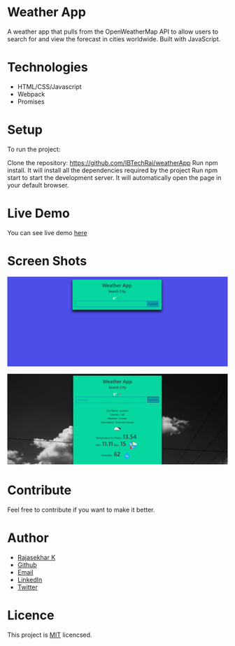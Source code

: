 # Weather App

A weather app that pulls from the OpenWeatherMap API to allow users to search for and view the forecast in cities worldwide. Built with JavaScript.

# Technologies

- HTML/CSS/Javascript
- Webpack
- Promises

# Setup

To run the project:

Clone the repository: https://github.com/IBTechRaj/weatherApp
Run npm install. It will install all the dependencies required by the project
Run npm start to start the development server. It will automatically open the page in your default browser.

# Live Demo

You can see live demo [ here ](https://ibtechraj.github.io/weatherApp/)

# Screen Shots

![weather screen shot 1](/images/weather1.png)

![weather screen shot 2](/images/weather2.png)

# Contribute

Feel free to contribute if you want to make it better.

# Author

* [Rajasekhar K ](https://ibtechraj.github.io/RajPortfolio/)
* [Github](https://github.com/IBTechRaj)
* [Email](krs30018@gmail.com)
* [LinkedIn](https://www.linkedin.com/in/rajkatakamsetty/)
* [Twitter](https://twitter.com/IBTechRaj) 

# Licence
This project is [MIT](https://github.com/IBTechRaj/weatherApp/blob/gh-pages/LICENSE) licencsed.
